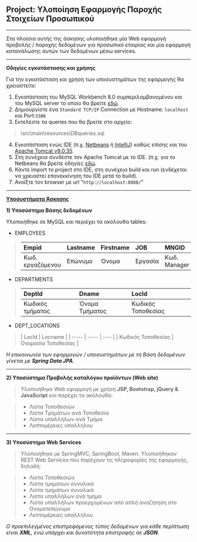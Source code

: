﻿Project: Υλοποίηση Εφαρμογής Παροχής Στοιχείων Προσωπικού
---------------------------------------------------------

----------

Στα πλαίσια αυτής της άσκησης υλοποιήθηκε μία Web εφαρμογή προβολής / παροχής δεδομένων για προσωπικό εταιρίας και μία εφαρμογή κατανάλωσης αυτών των δεδομένων μέσω services.


----------

**Οδηγίες εγκατάστασης και χρήσης**

Για την εγκατάσταση και χρήση των υποσυστημάτων της εφαρμογής θα χρειαστείτε:

1. Εγκατάσταση του MySQL Workbench 8.0 συμπεριλαμβανομένου και του MySQL server το οποίο θα βρείτε [εδώ](https://dev.mysql.com/downloads/mysql/). 
2. Δημιουργίστε ένα `Standard TCP/IP` Connection με Hostname: `localhost` και Port:`3306`
3. Εκτελέστε τα queries που θα βρείτε στο αρχείο: 
>\src\main\resources\DBqueries.sql

4. Εγκατάσταση ενώς IDE (π.χ. [Netbeans](https://netbeans.org) ή [IntelliJ](https://www.jetbrains.com/idea/)) καθώς επίσης και του [Apache Tomcat v9.0.35](http://tomcat.apache.org). 
5. Στη συνέχεια συνδέστε τον Apache Tomcat με το IDE. (π.χ. για το Netbeans θα βρείτε οδηγίες [εδώ](https://javapointers.com/how-to/add-tomcat-server-netbeans/).
6. Κάντε import το project στο IDE, στη συνέχεια build και run (ενδέχεται να χρειαστεί επανεκκίνηση του IDE μετά το build).
7. Ανοίξτε τον browser με url "`http://localhost:8080/`"

----------


<u>**Υποσυστήματα Άσκησης**</u>

**1) Υποσύστημα Βάσης δεδομένων**

Υλοποιήθηκε σε  MySQL και περιέχει τα ακόλουθα tables:

- EMPLOYEES

>| Empid | Lastname | Firstname  | JOB | MNGID | HIREDATE | SALARY | COMM | DEPTID |
>| :-------- | :----------- | :----------- | :--- | :-------- | :----------- | :--------- | :------- | :-------- |
>| Κωδ. εργαζόμενου| Επώνυμο |  Όνομα    | Εργασία | Κωδ. Manager | Ημ/ία Πρόσληψης | Ετήσιος Μισθός | Ετήσιες Προμήθειες | Κωδ. Τμήματος |


- DEPARTMENTS

>| DeptId | Dname | LocId
>| :------- | :-------- | :---- | 
>| Κωδικός τμήματος | Όνομα Τμήματος | Κωδικός Τοποθεσίας |


- DEPT_LOCATIONS

>| LocId | Locname |
>| :---- | :---- | :--- | 
>| Κωδικός Τοποθεσίας | Ονομασία Τοποθεσίας |

*Η επικοινωνία των εφαρμογών / υποσυστημάτων  με τη Βάση δεδομένων γίνεται με **Spring Data JPA**.*


----------


**2) Υποσύστημα Προβολής καταλόγου προϊόντων (Web site)**

>Υλοποιήθηκε Web εφαρμογή με χρήση **JSP, Bootstrap, jQuery & JavaScript** και παρέχει τα ακόλουθα:

>- Λίστα Τοποθεσιών
>- Λίστα Τμημάτων ανά Τοποθεσία
>- Λίστα υπαλλήλων ανά Τμήμα
>- Λεπτομέρειες υπαλλήλου


----------


**3) Υποσύστημα Web Services**

> Υλοποιήθηκε με SpringMVC, SpringBoot, Maven.
>Υλοποιήθηκαν REST Web Services που παρέχουν τις πληροφορίες της εφαρμογής, δηλαδή:

>- Λίστα Τοποθεσιών
>- Λίστα τμημάτων συνολικά
>- Λίστα τμημάτων συνολικά
>- Λίστα υπαλλήλων ανά τμήμα
>- Λίστα υπαλλήλων προερχομένων από απλή αναζήτηση στο Ονοματεπώνυμο
>- Λεπτομέρειες υπαλλήλου

*Ο προεπιλεγμένος επιστρεφόμενος τύπος δεδομένων για κάθε περίπτωση είναι **XML**, ενώ υπάρχει και δυνατότητα επιστροφής σε **JSON**.*